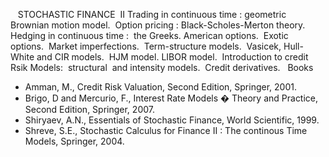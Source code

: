 ---
---


 
 STOCHASTIC FINANCE  II
Trading in continuous time : geometric Brownian motion model.  Option pricing :
Black-Scholes-Merton theory.  Hedging in continuous time :  the Greeks.
American options.  Exotic options.  Market imperfections.  Term-structure
models.  Vasicek, Hull-White and CIR models.  HJM model. LIBOR model. 
Introduction to credit Rsik Models:  structural  and intensity models.  Credit
derivatives.
 
Books

* Amman, M., Credit Risk Valuation, Second Edition, Springer, 2001.
* Brigo, D and Mercurio, F., Interest Rate Models � Theory and Practice, Second
  Edition, Springer, 2007. 
* Shiryaev, A.N., Essentials of Stochastic Finance, World Scientific, 1999.
* Shreve, S.E., Stochastic Calculus for Finance II : The continous Time Models,
  Springer, 2004.
   

